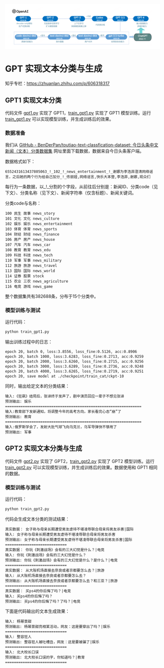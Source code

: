 ![](../images/图3-1GPT系列大模型的发展历史.png)

# GPT 实现文本分类与生成
知乎专栏：https://zhuanlan.zhihu.com/p/606318317
## GPT1 实现文本分类
代码文件 [gpt1.py](gpt1.py) 实现了 GPT1，[train_gpt1.py](train_gpt1.py) 实现了 GPT1 模型训练。运行 [train_gpt1.py](train_gpt1.py) 可以实现模型训练，并生成训练后的效果。
### 数据准备
我们从 [GitHub - BenDerPan/toutiao-text-classfication-dataset: 今日头条中文新闻（文本）分类数据集](https://link.zhihu.com/?target=https%3A//github.com/BenDerPan/toutiao-text-classfication-dataset) 网址里面下载数据，数据来自今日头条客户端。

数据格式如下：
```text
6552431613437805063_!_102_!_news_entertainment_!_谢娜为李浩菲澄清网络谣言，之后她的两个行为给自己加分_!_佟丽娅,网络谣言,快乐大本营,李浩菲,谢娜,观众们
```
每行为一条数据，以_!_分割的个字段，从前往后分别是：新闻ID、分类code（见下文）、分类名称（见下文）、新闻字符串（仅含标题）、新闻关键词。

分类code与名称：
```text
100 民生 故事 news_story
101 文化 文化 news_culture
102 娱乐 娱乐 news_entertainment
103 体育 体育 news_sports
104 财经 财经 news_finance
106 房产 房产 news_house
107 汽车 汽车 news_car
108 教育 教育 news_edu
109 科技 科技 news_tech
110 军事 军事 news_military
112 旅游 旅游 news_travel
113 国际 国际 news_world
114 证券 股票 stock
115 农业 三农 news_agriculture
116 电竞 游戏 news_game
```
整个数据集共有382688条，分布于15个分类中。
### 模型训练与测试
运行代码：
```python
python train_gpt1.py
```
输出训练过程中的日志：
```text
epoch 20, batch 0, loss:3.8556, loss_fine:0.5126, acc:0.8906
epoch 20, batch 1000, loss:3.6283, loss_fine:0.2713, acc:0.9259
epoch 20, batch 2000, loss:3.6260, loss_fine:0.2715, acc:0.9256
epoch 20, batch 3000, loss:3.6289, loss_fine:0.2736, acc:0.9248
epoch 20, batch 4000, loss:3.6265, loss_fine:0.2719, acc:0.9251
epoch 20, save model at ./checkpoint/train_cat/ckpt-10
```
同时，输出给定文本的分类结果：
```text
输入:《狂飙》结局后，张译终于发声了，剧中演员回应一辈子不想见张译
预测输出: 娱乐
==============================================================
输入:教育部下发新通知，将调整今年的高考方向，家长看完心态“崩”了
预测输出: 教育
==============================================================
输入:俄罗斯学会了，发射大批气球飞向乌克兰，乌军导弹快不够用了
预测输出: 军事
```
## GPT2 实现文本分类与生成
代码文件 [gpt2.py](gpt2.py) 实现了 GPT2，[train_gpt2.py](train_gpt2.py) 实现了 GPT2 模型训练。运行 [train_gpt2.py](train_gpt2.py) 可以实现模型训练，并生成训练后的效果。数据使用和 GPT1 相同的数据。
### 模型训练与测试
运行代码：
```python
python train_gpt2.py
```
代码会生成文本分类的测试结果：
```text
真实数据： 女子称与母亲长期遭受男友虐待不堪凌辱联合母亲将男友杀害|国际
输入: 女子称与母亲长期遭受男友虐待不堪凌辱联合母亲将男友杀害
预测输出: 女子称与母亲长期遭受男友虐待不堪凌辱联合母亲将男友杀害|国际
============================
真实数据： 你玩《刺激战场》会有的三大幻觉是什么？|电竞
输入: 你玩《刺激战场》会有的三大幻觉是什么？
预测输出: 你玩《刺激战场》会有的三大幻觉是什么？是什么？|电竞
============================
真实数据： 从大阪机场直接去奈良或者京都要怎么去？|旅游
输入: 从大阪机场直接去奈良或者京都要怎么去？
预测输出: 从大阪机场直接去奈良或者京都要怎么去？和三亚？|旅游
============================
真实数据： 买ps4的你后悔了吗？|电竞
输入: 买ps4的你后悔了吗？
预测输出: 买ps4的你后悔了吗？了吗？|电竞
```
下面是代码输出的文本生成效果：
```text
输入: 杨幂景甜
预测输出: 杨幂景甜亮相某活动，网友：这是要穿出了吗？|娱乐
============================
输入: 整容狂人
预测输出: 整容狂人被吐槽丑，网友：这是要被骗了|娱乐
============================
输入: 北大校长口误
预测输出: 北大校长口误的字，你知道吗？|教育
============================
```



